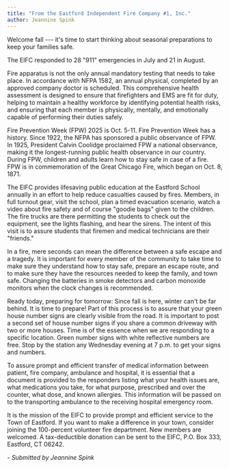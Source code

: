 ```yaml
---
title: "From the Eastford Independent Fire Company #1, Inc."
author: Jeannine Spink
---
```


Welcome fall --- it's time to start thinking about seasonal preparations
to keep your families safe.

The EIFC responded to 28 "911" emergencies in July and 21 in August.

Fire apparatus is not the only annual mandatory testing that needs to
take place. In accordance with NFPA 1582, an annual physical, completed
by an approved company doctor is scheduled. This comprehensive health
assessment is designed to ensure that firefighters and EMS are fit for
duty, helping to maintain a healthy workforce by identifying potential
health risks, and ensuring that each member is physically, mentally, and
emotionally capable of performing their duties safely.

Fire Prevention Week (FPW) 2025 is Oct. 5-11. Fire Prevention Week has a
history. Since 1922, the NFPA has sponsored a public observance of FPW.
In 1925, President Calvin Coolidge proclaimed FPW a national observance,
making it the longest-running public health observance in our country.
During FPW, children and adults learn how to stay safe in case of a
fire. FPW is in commemoration of the Great Chicago Fire, which began on
Oct. 8, 1871.

The EIFC provides lifesaving public education at the Eastford School
annually in an effort to help reduce casualties caused by fires.
Members, in full turnout gear, visit the school, plan a timed evacuation
scenario, watch a video about fire safety and of course "goodie bags"
given to the children. The fire trucks are there permitting the students
to check out the equipment, see the lights flashing, and hear the
sirens. The intent of this visit is to assure students that firemen and
medical technicians are their "friends."

In a fire, mere seconds can mean the difference between a safe escape
and a tragedy. It is important for every member of the community to take
time to make sure they understand how to stay safe, prepare an escape
route, and to make sure they have the resources needed to keep the
family, and town safe. Changing the batteries in smoke detectors and
carbon monoxide monitors when the clock changes is recommended.

Ready today, preparing for tomorrow: Since fall is here, winter can't be
far behind. It is time to prepare! Part of this process is to assure
that your green house number signs are clearly visible from the road. It
is important to post a second set of house number signs if you share a
common driveway with two or more houses. Time is of the essence when we
are responding to a specific location. Green number signs with white
reflective numbers are free. Stop by the station any Wednesday evening
at 7 p.m. to get your signs and numbers.

To assure prompt and efficient transfer of medical information between
patient, fire company, ambulance and hospital, it is essential that a
document is provided to the responders listing what your health issues
are, what medications you take, for what purpose, prescribed and over
the counter, what dose, and known allergies. This information will be
passed on to the transporting ambulance to the receiving hospital
emergency room.

It is the mission of the EIFC to provide prompt and efficient service to
the Town of Eastford. If you want to make a difference in your town,
consider joining the 100-percent volunteer fire department. New members
are welcomed. A tax-deductible donation can be sent to the EIFC, P.O.
Box 333, Eastford, CT 06242.

*- Submitted by Jeannine Spink*
